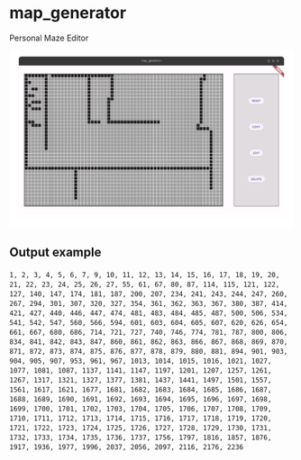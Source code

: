 # map_generator

Personal Maze Editor

![preview](sc-1.png?raw=true)

## Output example 
``` 1, 2, 3, 4, 5, 6, 7, 9, 10, 11, 12, 13, 14, 15, 16, 17, 18, 19, 20, 21, 22, 23, 24, 25, 26, 27, 55, 61, 67, 80, 87, 114, 115, 121, 122, 127, 140, 147, 174, 181, 187, 200, 207, 234, 241, 243, 244, 247, 260, 267, 294, 301, 307, 320, 327, 354, 361, 362, 363, 367, 380, 387, 414, 421, 427, 440, 446, 447, 474, 481, 483, 484, 485, 487, 500, 506, 534, 541, 542, 547, 560, 566, 594, 601, 603, 604, 605, 607, 620, 626, 654, 661, 667, 680, 686, 714, 721, 727, 740, 746, 774, 781, 787, 800, 806, 834, 841, 842, 843, 847, 860, 861, 862, 863, 866, 867, 868, 869, 870, 871, 872, 873, 874, 875, 876, 877, 878, 879, 880, 881, 894, 901, 903, 904, 905, 907, 953, 961, 967, 1013, 1014, 1015, 1016, 1021, 1027, 1077, 1081, 1087, 1137, 1141, 1147, 1197, 1201, 1207, 1257, 1261, 1267, 1317, 1321, 1327, 1377, 1381, 1437, 1441, 1497, 1501, 1557, 1561, 1617, 1621, 1677, 1681, 1682, 1683, 1684, 1685, 1686, 1687, 1688, 1689, 1690, 1691, 1692, 1693, 1694, 1695, 1696, 1697, 1698, 1699, 1700, 1701, 1702, 1703, 1704, 1705, 1706, 1707, 1708, 1709, 1710, 1711, 1712, 1713, 1714, 1715, 1716, 1717, 1718, 1719, 1720, 1721, 1722, 1723, 1724, 1725, 1726, 1727, 1728, 1729, 1730, 1731, 1732, 1733, 1734, 1735, 1736, 1737, 1756, 1797, 1816, 1857, 1876, 1917, 1936, 1977, 1996, 2037, 2056, 2097, 2116, 2176, 2236 ```